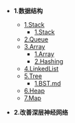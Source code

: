 * **1\.数据结构**
  * [1.Stack](./1.数据结构/1.Stack/)
    * [1.Stack](./1.数据结构/1.Stack/)
  * [2.Queue](./1.数据结构/2.Queue/)
  * [3.Array](./1.数据结构/3.Array/)
    * [1.Array](./1.数据结构/3.Array/1.Array.md)
    * [2.Hashing](./1.数据结构/3.Array/2.HashTable.md)
  * [4.LinkedList](./1.数据结构/4.LinkedList/)
  * [5.Tree](./1.数据结构/5.Tree/)
    * [1.BST.md](./1.数据结构/5.Tree/1.BST.md)
  * [6.Heap](./1.数据结构/6.Heap/)
  * [7.Map](./1.数据结构/7.Map/)

* **2\.改善深层神经网络**